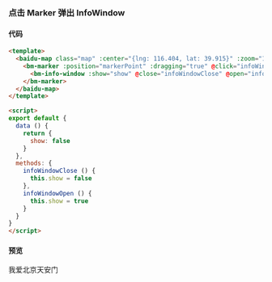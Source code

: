 <template lang="md">

# 点

`BmMarker`

## 属性

|属性名|类型|默认值|描述|
|------|:---:|:---:|----|
|position|Size||标注的位置|
|offset|Size||标注的位置偏移值|
|icon|Icon||标注所用的图标对象|
|massClear|Boolean|true|是否在调用map.clearOverlays清除此覆盖物|
|dragging|Boolean|false|是否启用拖拽|
|clicking|Boolean|true|是否响应点击事件|
|raiseOnDrag|Boolean|false|拖拽标注时，标注是否开启离开地图表面效果|
|draggingCursor|String||拖拽标注时的鼠标指针样式。此属性值需遵循CSS的cursor属性规范|
|rotation|Number||旋转角度|
|shadow|Icon||阴影图标|
|title|String||鼠标移到marker上的显示内容|
|animation|String||动画效果|

## 事件

|事件名|参数|描述|
|------|:--:|----|
|click|event{type, target}|点击标注图标后会触发此事件|
|dblclick|event{type, target, point,pixel}|双击标注图标后会触发此事件|
|mousedown|event{type, target, point,pixel}|鼠标在标注图上按下触发此事件|
|mouseup|event{type, target, point,pixel}|鼠标在标注图上释放触发此事件|
|mouseout|event{type, target, point,pixel}|鼠标离开标注时触发此事件|
|mouseover|event{type, target, point,pixel}|当鼠标进入标注图标区域时会触发此事件|
|remove|event{type, target}|移除标注时触发|
|infowindowclose|event{type, target}|信息窗在此标注上关闭时触发此事件|
|infowindowopen|event{type, target}|信息窗在此标注上打开时触发此事件|
|dragstart|event{type, target}|开始拖拽标注时触发此事件|
|dragging|event{type, target, pixel, point}|拖拽标注过程中触发此事件|
|dragend|event{type, target, pixel, point}|拖拽结束时触发此事件|
|rightclick|event{type, target}|右键点击标注时触发此事件|


## 示例

### 在地图中心添加可拖动的跳跃点标记

#### 代码

```html
<template>
  <baidu-map class="map" :center="{lng: 116.404, lat: 39.915}" :zoom="15">
    <bm-marker :position="{lng: 116.404, lat: 39.915}" :dragging="true" animation="BMAP_ANIMATION_BOUNCE">
      <bm-label content="我爱北京天安门" :labelStyle="{color: 'red', fontSize : '24px'}" :offset="{width: -35, height: 30}"/>
    </bm-marker>
  </baidu-map>
</template>
```

#### 预览
<doc-preview>
  <baidu-map slot="map" class="map" :center="{lng: 116.404, lat: 39.915}" :zoom="15">
    <bm-marker :position="markerPoint" :dragging="true" animation="BMAP_ANIMATION_BOUNCE">
      <bm-label content="我爱北京天安门" :labelStyle="{color: '#f33', fontSize : '12px'}" :offset="{width: -35, height: 30}"/>
    </bm-marker>
  </baidu-map>
</doc-preview>

### 添加一个自定义图标的点

#### 代码

```html
<template>
  <baidu-map class="map" :center="{lng: 116.404, lat: 39.915}" :zoom="15">
    <bm-marker :position="markerPoint" :dragging="true" animation="BMAP_ANIMATION_BOUNCE" :icon="{url: 'http://developer.baidu.com/map/jsdemo/img/fox.gif', size: {width: 300, height: 157}}"></bm-marker>
  </baidu-map>
</template>
```

#### 预览
<doc-preview>
  <baidu-map slot="map" class="map" :center="{lng: 116.404, lat: 39.915}" :zoom="15">
    <bm-marker :position="markerPoint" :icon="markerIcon"></bm-marker>
  </baidu-map>
</doc-preview>
</template>

### 点击 Marker 弹出 InfoWindow

#### 代码

```html
<template>
  <baidu-map class="map" :center="{lng: 116.404, lat: 39.915}" :zoom="15">
    <bm-marker :position="markerPoint" :dragging="true" @click="infoWindowOpen">
      <bm-info-window :show="show" @close="infoWindowClose" @open="infoWindowOpen">我爱北京天安门</bm-info-window>
    </bm-marker>
  </baidu-map>
</template>

<script>
export default {
  data () {
    return {
      show: false
    }
  },
  methods: {
    infoWindowClose () {
      this.show = false
    },
    infoWindowOpen () {
      this.show = true
    }
  }
}
</script>
```

#### 预览
<doc-preview>
  <baidu-map slot="map" class="map" :center="{lng: 116.404, lat: 39.915}" :zoom="15">
    <bm-marker :position="{lng: 116.404, lat: 39.915}" :dragging="true" @click="infoWindowOpen">
      <bm-info-window :show="infoWindow.show" @close="infoWindowClose" @open="infoWindowOpen">我爱北京天安门</bm-info-window>
    </bm-marker>
  </baidu-map>
</doc-preview>


<script>
export default {
  data () {
    return {
      infoWindow: {
        show: true
      },
      markerIcon: {
        url: 'http://developer.baidu.com/map/jsdemo/img/fox.gif',
        size: {width: 300, height: 157}
      },
      markerLabel: {
        content: 'Marker Label',
        opts: {
          offset: {
            width: 20,
            height: -10
          }
        }
      },
      markerPoint: {
        lng: 116.404,
        lat: 39.915
      }
    }
  },
  methods: {
    infoWindowClose () {
      this.infoWindow.show = false
    },
    infoWindowOpen () {
      this.infoWindow.show = true
    }
  }
}
</script>